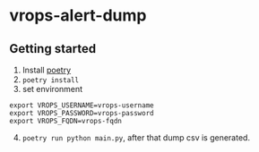# vrops-alert-dump

## Getting started
1. Install [poetry](https://python-poetry.org/docs/)
2. `poetry install`
3. set environment
```
export VROPS_USERNAME=vrops-username
export VROPS_PASSWORD=vrops-password
export VROPS_FQDN=vrops-fqdn
```
4. `poetry run python main.py`, after that dump csv is generated.
